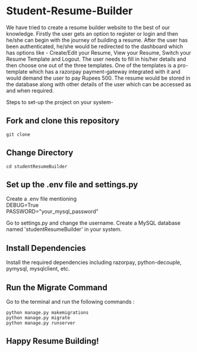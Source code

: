 # Student-Resume-Builder

We have tried to create a resume builder website to the best of our knowledge. Firstly the user gets an option to register or login and then he/she can begin with the journey of building a resume. After the user has been authenticated, he/she would be redirected to the dashboard which has options like - Create/Edit your Resume, View your Resume, Switch your Resume Template and Logout. The user needs to fill in his/her details and then choose one out of the three templates. One of the templates is a pro-template which has a razorpay payment-gateway integrated with it and would demand the user to pay Rupees 500. The resume would be stored in the database along with other details of the user which can be accessed as and when required.

Steps to set-up the project on your system-

## Fork and clone this repository

```git clone ```

## Change Directory

```cd studentResumeBuilder```

## Set up the .env file and settings.py

Create a .env file mentioning <br />
DEBUG=True <br />
PASSWORD="your_mysql_password"

Go to settings.py and change the username. 
Create a MySQL database named 'studentResumeBuilder' in your system.

## Install Dependencies
Install the required dependencies including razorpay, python-decouple, pymysql, mysqlclient, etc.

## Run the Migrate Command
Go to the terminal and run the following commands :

```python manage.py makemigrations``` <br />
```python manage.py migrate``` <br />
```python manage.py runserver``` <br />


## Happy Resume Building!
